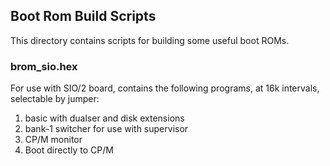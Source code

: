 ## Boot Rom Build Scripts ##

This directory contains scripts for building some useful boot ROMs.

### brom_sio.hex ###

For use with SIO/2 board, contains the following programs, at 16k intervals, selectable by jumper:

1. basic with dualser and disk extensions
2. bank-1 switcher for use with supervisor
3. CP/M monitor
4. Boot directly to CP/M

